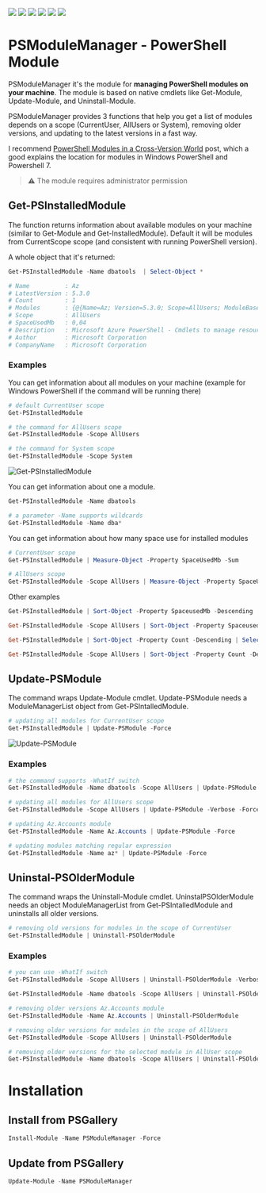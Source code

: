 <p align="left">
  <img src="https://github.com/MateuszNad/PSModuleManager/workflows/Publish%20PowerShell%20module/badge.svg"/>
  <a href="https://www.powershellgallery.com/packages/PSModuleManager"><img src="https://img.shields.io/powershellgallery/v/PSModuleManager.svg"></a>
  <a href="https://www.powershellgallery.com/packages/PSModuleManager"><img src="https://img.shields.io/powershellgallery/p/PSModuleManager.svg"></a>
  <a href="https://akademiapowershell.pl"><img src="https://img.shields.io/badge/Blog-AkademiaPowerShell-2A6496.svg"></a>
  <a href="https://www.linkedin.com/in/mnadobnik/"><img src="https://img.shields.io/badge/LinkedIn-mnadobnik-0077B5.svg?logo=LinkedIn"></a>
<a href="https://twitter.com/MateuszNadobnik"><img src="https://img.shields.io/twitter/follow/MateuszNadobnik.svg?label=Twitter%20%40MateuszNadobnik&style=social"></a>
</p>

# PSModuleManager - PowerShell Module

PSModuleManager it's the module for **managing PowerShell modules on your machine**. The module is based on native cmdlets like Get-Module, Update-Module, and Uninstall-Module.

PSModuleManager provides 3 functions that help you get a list of modules depends on a scope (CurrentUser, AllUsers or System), removing older versions, and updating to the latest versions in a fast way.

I recommend [PowerShell Modules in a Cross-Version World](https://jdhitsolutions.com/blog/powershell/8027/powershell-modules-in-a-cross-version-world/) post, which a good explains the location for modules in Windows PowerShell and Powershell 7.

>⚠️ The module requires administrator permission

## Get-PSInstalledModule

The function returns information about available modules on your machine (similar to Get-Module and Get-InstalledModule). Default it will be modules from CurrentScope scope (and consistent with running PowerShell version).

A whole object that it's returned:

```powershell
Get-PSInstalledModule -Name dbatools  | Select-Object *

# Name          : Az
# LatestVersion : 5.3.0
# Count         : 1
# Modules       : {@{Name=Az; Version=5.3.0; Scope=AllUsers; ModuleBase=C:\Program Files\PowerShell\Modules\Az\5.3.0; SpaceUsed=43563; PowerShellVersion=5.1}}
# Scope         : AllUsers
# SpaceUsedMb   : 0,04
# Description   : Microsoft Azure PowerShell - Cmdlets to manage resources in Azure. This module is compatible with WindowsPowerShell and PowerShell Core. For more information about the Az module, please visit the following: https://docs.microsoft.com/en-us/powershell/azure/
# Author        : Microsoft Corporation
# CompanyName   : Microsoft Corporation
```

### Examples

You can get information about all modules on your machine (example for Windows PowerShell if the command will be running there)

```powershell
# default CurrentUser scope
Get-PSInstalledModule

# the command for AllUsers scope
Get-PSInstalledModule -Scope AllUsers

# the command for System scope
Get-PSInstalledModule -Scope System
```

![Get-PSInstalledModule](https://akademiapowershell.pl/wp-content/uploads/2021/01/image.png)

You can get information about one a module.

```powershell
Get-PSInstalledModule -Name dbatools

# a parameter -Name supports wildcards
Get-PSInstalledModule -Name dba*
```

You can get information about how many space use for installed modules

```powershell
# CurrentUser scope
Get-PSInstalledModule | Measure-Object -Property SpaceUsedMb -Sum

# AllUsers scope
Get-PSInstalledModule -Scope AllUsers | Measure-Object -Property SpaceUsedMb -Sum
```

Other examples

```powershell
Get-PSInstalledModule | Sort-Object -Property SpaceusedMb -Descending | Select -First 5

Get-PSInstalledModule -Scope AllUsers | Sort-Object -Property SpaceusedMb -Descending | Select -First 5

Get-PSInstalledModule | Sort-Object -Property Count -Descending | Select -First 5

Get-PSInstalledModule -Scope AllUsers | Sort-Object -Property Count -Descending | Select -First 5
```

## Update-PSModule

The command wraps Update-Module cmdlet. Update-PSModule needs a ModuleManagerList object from Get-PSIntalledModule.

```powershell
# updating all modules for CurrentUser scope
Get-PSInstalledModule | Update-PSModule -Force
```

![Update-PSModule](https://akademiapowershell.pl/wp-content/uploads/2021/01/image-1.png)

### Examples

```powershell
# the command supports -WhatIf switch
Get-PSInstalledModule -Name dbatools -Scope AllUsers | Update-PSModule -WhatIf

# updating all modules for AllUsers scope
Get-PSInstalledModule -Scope AllUsers | Update-PSModule -Verbose -Force

# updating Az.Accounts module
Get-PSInstalledModule -Name Az.Accounts | Update-PSModule -Force

# updating modules matching regular expression
Get-PSInstalledModule -Name az* | Update-PSModule -Force
```

## Uninstal-PSOlderModule

The command wraps the Uninstall-Module cmdlet. UninstalPSOlderModule needs an object ModuleManagerList from Get-PSIntalledModule and uninstalls all older versions.

```powershell
# removing old versions for modules in the scope of CurrentUser
Get-PSInstalledModule | Uninstall-PSOlderModule
```

### Examples

```powershell
# you can use -WhatIf switch
Get-PSInstalledModule -Scope AllUsers | Uninstall-PSOlderModule -Verbose -WhatIf

Get-PSInstalledModule -Name dbatools -Scope AllUsers | Uninstall-PSOlderModule -Verbose -WhatIf

# removing older versions Az.Accounts module
Get-PSInstalledModule -Name Az.Accounts | Uninstall-PSOlderModule

# removing older versions for modules in the scope of AllUsers
Get-PSInstalledModule -Scope AllUsers | Uninstall-PSOlderModule

# removing older versions for the selected module in AllUser scope
Get-PSInstalledModule -Name dbatools -Scope AllUsers | Uninstall-PSOlderModule -Verbose
```

# Installation

## Install from PSGallery

```powershell
Install-Module -Name PSModuleManager -Force
```

## Update from PSGallery

```powershell
Update-Module -Name PSModuleManager
```
